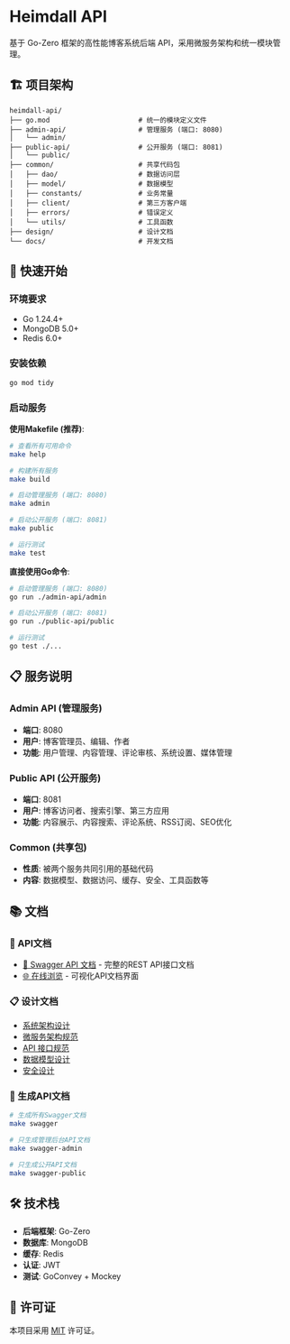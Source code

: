 # Heimdall API

基于 Go-Zero 框架的高性能博客系统后端 API，采用微服务架构和统一模块管理。

## 🏗️ 项目架构

```
heimdall-api/
├── go.mod                      # 统一的模块定义文件
├── admin-api/                  # 管理服务 (端口: 8080)
│   └── admin/                  
├── public-api/                 # 公开服务 (端口: 8081)
│   └── public/                 
├── common/                     # 共享代码包
│   ├── dao/                    # 数据访问层
│   ├── model/                  # 数据模型
│   ├── constants/              # 业务常量
│   ├── client/                 # 第三方客户端
│   ├── errors/                 # 错误定义
│   └── utils/                  # 工具函数
├── design/                     # 设计文档
└── docs/                       # 开发文档
```

## 🚀 快速开始

### 环境要求
- Go 1.24.4+
- MongoDB 5.0+
- Redis 6.0+

### 安装依赖
```bash
go mod tidy
```

### 启动服务

**使用Makefile (推荐)**:
```bash
# 查看所有可用命令
make help

# 构建所有服务
make build

# 启动管理服务 (端口: 8080)
make admin

# 启动公开服务 (端口: 8081)
make public

# 运行测试
make test
```

**直接使用Go命令**:
```bash
# 启动管理服务 (端口: 8080)
go run ./admin-api/admin

# 启动公开服务 (端口: 8081)  
go run ./public-api/public

# 运行测试
go test ./...
```

## 📋 服务说明

### Admin API (管理服务)
- **端口**: 8080
- **用户**: 博客管理员、编辑、作者
- **功能**: 用户管理、内容管理、评论审核、系统设置、媒体管理

### Public API (公开服务)
- **端口**: 8081  
- **用户**: 博客访问者、搜索引擎、第三方应用
- **功能**: 内容展示、内容搜索、评论系统、RSS订阅、SEO优化

### Common (共享包)
- **性质**: 被两个服务共同引用的基础代码
- **内容**: 数据模型、数据访问、缓存、安全、工具函数等

## 📚 文档

### 🔗 API文档
- [📖 Swagger API 文档](./docs/swagger/) - 完整的REST API接口文档
- [🌐 在线浏览](./docs/swagger/index.html) - 可视化API文档界面

### 📋 设计文档  
- [系统架构设计](./design/SYSTEM-ARCHITECTURE-AND-MODULES.md)
- [微服务架构规范](./docs/MULTI-SERVICE-ARCHITECTURE.md)
- [API 接口规范](./design/API-INTERFACE-SPECIFICATION.md)
- [数据模型设计](./design/DATA-MODEL-DESIGN.md)
- [安全设计](./design/SECURITY-DESIGN.md)

### 🔧 生成API文档
```bash
# 生成所有Swagger文档
make swagger

# 只生成管理后台API文档
make swagger-admin

# 只生成公开API文档
make swagger-public
```

## 🛠️ 技术栈

- **后端框架**: Go-Zero
- **数据库**: MongoDB
- **缓存**: Redis  
- **认证**: JWT
- **测试**: GoConvey + Mockey

## 📄 许可证

本项目采用 [MIT](./LICENSE) 许可证。
